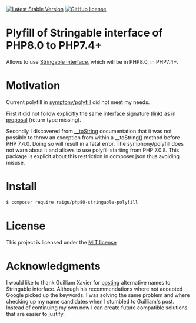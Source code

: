 [![Latest Stable Version](https://poser.pugx.org/raigu/php80-stringable-polyfill/v/stable)](https://packagist.org/packages/raigu/php80-stringable-polyfill)
[![GitHub license](https://img.shields.io/github/license/raigu/php80-stringable-polyfill)](LICENSE.md)

# Plyfill of Stringable interface of PHP8.0 to PHP7.4+

Allows to use [Stringable interface](https://wiki.php.net/rfc/stringable), which will be in PHP8.0, in PHP7.4+.

# Motivation

Current polyfill in [sympfony/polyfill](https://github.com/symfony/polyfill) did not meet my needs.

First it did not follow explicitly the same interface signature ([link](https://github.com/symfony/polyfill/blob/master/src/Php80/Resources/stubs/Stringable.php)) as in [proposal](https://wiki.php.net/rfc/stringable#proposal) (return type missing). 

Secondly I discovered from [__toString](https://www.php.net/manual/en/language.oop5.magic.php#object.tostring) documentation 
that it was not possible to throw an exception from within a __toString() method before PHP 7.4.0. Doing so will result in a fatal error.
The symphony/polyfill does not warn about it and allows to use polyfill starting from PHP 7.0.8.  This package is explicit 
about this restriction in composer.json thus avoiding misuse. 

# Install

```bash
$ composer require raigu/php80-stringable-polyfill
```

# License 

This project is licensed under the [MIT license](LICENSE)

# Acknowledgments

I would like to thank Guilliam Xavier for [posting](https://externals.io/message/108214#108475) alternative names to Stringable interface. 
Although his recommendations where not accepted Google picked up the keywords.  I was solving the same problem
and where checking up my name candidates when I stumbled to Guilliam's post. Instead of continuing my own now I can 
create future compatible solutions that are easier to justify. 
